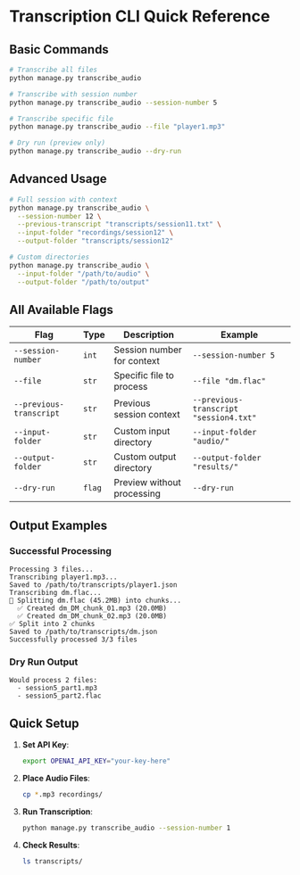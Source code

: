 # Transcription CLI Quick Reference

## Basic Commands

```bash
# Transcribe all files
python manage.py transcribe_audio

# Transcribe with session number
python manage.py transcribe_audio --session-number 5

# Transcribe specific file
python manage.py transcribe_audio --file "player1.mp3"

# Dry run (preview only)
python manage.py transcribe_audio --dry-run
```

## Advanced Usage

```bash
# Full session with context
python manage.py transcribe_audio \
  --session-number 12 \
  --previous-transcript "transcripts/session11.txt" \
  --input-folder "recordings/session12" \
  --output-folder "transcripts/session12"

# Custom directories
python manage.py transcribe_audio \
  --input-folder "/path/to/audio" \
  --output-folder "/path/to/output"
```

## All Available Flags

| Flag                    | Type   | Description                | Example                                |
| ----------------------- | ------ | -------------------------- | -------------------------------------- |
| `--session-number`      | `int`  | Session number for context | `--session-number 5`                   |
| `--file`                | `str`  | Specific file to process   | `--file "dm.flac"`                     |
| `--previous-transcript` | `str`  | Previous session context   | `--previous-transcript "session4.txt"` |
| `--input-folder`        | `str`  | Custom input directory     | `--input-folder "audio/"`              |
| `--output-folder`       | `str`  | Custom output directory    | `--output-folder "results/"`           |
| `--dry-run`             | `flag` | Preview without processing | `--dry-run`                            |

## Output Examples

### Successful Processing

```
Processing 3 files...
Transcribing player1.mp3...
Saved to /path/to/transcripts/player1.json
Transcribing dm.flac...
📂 Splitting dm.flac (45.2MB) into chunks...
  ✅ Created dm_DM_chunk_01.mp3 (20.0MB)
  ✅ Created dm_DM_chunk_02.mp3 (20.0MB)
✅ Split into 2 chunks
Saved to /path/to/transcripts/dm.json
Successfully processed 3/3 files
```

### Dry Run Output

```
Would process 2 files:
  - session5_part1.mp3
  - session5_part2.flac
```

## Quick Setup

1. **Set API Key**:

    ```bash
    export OPENAI_API_KEY="your-key-here"
    ```

2. **Place Audio Files**:

    ```bash
    cp *.mp3 recordings/
    ```

3. **Run Transcription**:

    ```bash
    python manage.py transcribe_audio --session-number 1
    ```

4. **Check Results**:
    ```bash
    ls transcripts/
    ```
